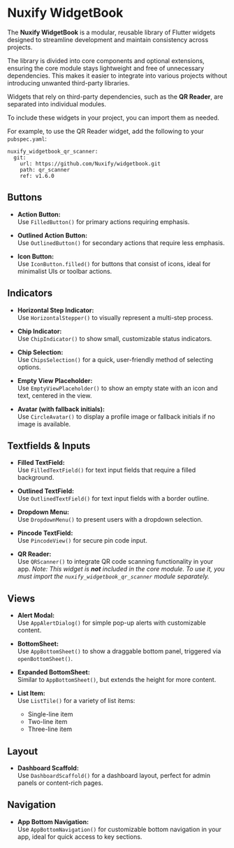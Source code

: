 # Nuxify WidgetBook

The **Nuxify WidgetBook** is a modular, reusable library of Flutter widgets designed to streamline development and maintain consistency across projects. 

The library is divided into core components and optional extensions, ensuring the core module stays lightweight and free of unnecessary dependencies. This makes it easier to integrate into various projects without introducing unwanted third-party libraries.

Widgets that rely on third-party dependencies, such as the **QR Reader**, are separated into individual modules. 

To include these widgets in your project, you can import them as needed. 

For example, to use the QR Reader widget, add the following to your `pubspec.yaml`:

```
nuxify_widgetbook_qr_scanner:
  git:
    url: https://github.com/Nuxify/widgetbook.git
    path: qr_scanner
    ref: v1.6.0
```

## Buttons

-   **Action Button:**  
    Use `FilledButton()` for primary actions requiring emphasis.
    
-   **Outlined Action Button:**  
    Use `OutlinedButton()` for secondary actions that require less emphasis.
    
-   **Icon Button:**  
    Use `IconButton.filled()` for buttons that consist of icons, ideal for minimalist UIs or toolbar actions.
    

## Indicators

-   **Horizontal Step Indicator:**  
    Use `HorizontalStepper()` to visually represent a multi-step process.
    
-   **Chip Indicator:**  
    Use `ChipIndicator()` to show small, customizable status indicators.
    
-   **Chip Selection:**  
    Use `ChipsSelection()` for a quick, user-friendly method of selecting options.
    
-   **Empty View Placeholder:**  
    Use `EmptyViewPlaceholder()` to show an empty state with an icon and text, centered in the view.
    
-   **Avatar (with fallback initials):**  
    Use `CircleAvatar()` to display a profile image or fallback initials if no image is available.
    

## Textfields & Inputs

-   **Filled TextField:**  
    Use `FilledTextField()` for text input fields that require a filled background.
    
-   **Outlined TextField:**  
    Use `OutlinedTextField()` for text input fields with a border outline.
    
-   **Dropdown Menu:**  
    Use `DropdownMenu()` to present users with a dropdown selection.
    
-   **Pincode TextField:**  
    Use `PincodeView()` for secure pin code input.
    
-   **QR Reader:**  
    Use `QRScanner()` to integrate QR code scanning functionality in your app.
    *Note: This widget is **not** included in the core module. To use it, you must import the `nuxify_widgetbook_qr_scanner` module separately.*
    

## Views

-   **Alert Modal:**  
    Use `AppAlertDialog()` for simple pop-up alerts with customizable content.
    
-   **BottomSheet:**  
    Use `AppBottomSheet()` to show a draggable bottom panel, triggered via `openBottomSheet()`.
    
-   **Expanded BottomSheet:**  
    Similar to `AppBottomSheet()`, but extends the height for more content.
    
-   **List Item:**  
    Use `ListTile()` for a variety of list items:
    
    -   Single-line item
    -   Two-line item
    -   Three-line item

## Layout

-   **Dashboard Scaffold:**  
    Use `DashboardScaffold()` for a dashboard layout, perfect for admin panels or content-rich pages.

## Navigation

-   **App Bottom Navigation:**  
    Use `AppBottomNavigation()` for customizable bottom navigation in your app, ideal for quick access to key sections.